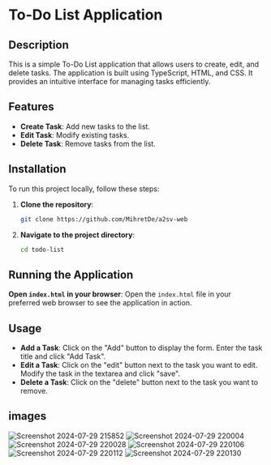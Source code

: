 # To-Do List Application

## Description

This is a simple To-Do List application that allows users to create, edit, and delete tasks. The application is built using TypeScript, HTML, and CSS. It provides an intuitive interface for managing tasks efficiently.

## Features

- **Create Task**: Add new tasks to the list.
- **Edit Task**: Modify existing tasks.
- **Delete Task**: Remove tasks from the list.

## Installation

To run this project locally, follow these steps:

1. **Clone the repository**:
    ```bash
    git clone https://github.com/MihretDe/a2sv-web
    ```
2. **Navigate to the project directory**:
    ```bash
    cd todo-list
    ```

## Running the Application


 **Open `index.html` in your browser**:
    Open the `index.html` file in your preferred web browser to see the application in action.

## Usage

- **Add a Task**: Click on the "Add" button to display the form. Enter the task title and click "Add Task".
- **Edit a Task**: Click on the "edit" button next to the task you want to edit. Modify the task in the textarea and click "save".
- **Delete a Task**: Click on the "delete" button next to the task you want to remove.
## images
![Screenshot 2024-07-29 215852](https://github.com/user-attachments/assets/5b23b79f-3c21-4e68-9ed5-57dc1cc9f335)
![Screenshot 2024-07-29 220004](https://github.com/user-attachments/assets/4a28431c-8864-4a18-989a-f38f3d36f4c9)
![Screenshot 2024-07-29 220028](https://github.com/user-attachments/assets/7d7993d5-51a5-4d5b-bf28-6c2548726441)
![Screenshot 2024-07-29 220106](https://github.com/user-attachments/assets/fe68c319-e97b-40dc-acb3-6011e7bdc5f5)
![Screenshot 2024-07-29 220112](https://github.com/user-attachments/assets/11504c5c-6a9e-4472-a205-0b520ec64a73)
![Screenshot 2024-07-29 220130](https://github.com/user-attachments/assets/246ac76f-bb7e-4a85-bab2-76a07d9efa14)


